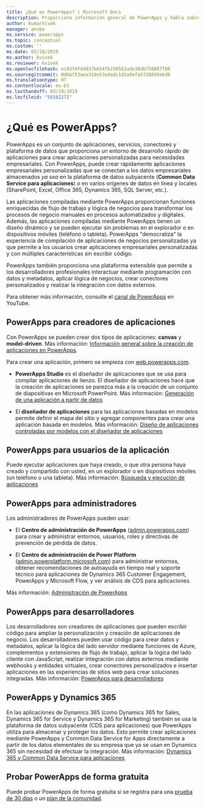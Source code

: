 ```yaml
---
title: ¿Qué es PowerApps? | Microsoft Docs
description: Proporciona información general de PowerApps y habla sobre cómo los usuarios finales, los creadores de aplicaciones, los administradores y los desarrolladores profesionales pueden usar PowerApps.
author: KumarVivek
manager: annbe
ms.service: powerapps
ms.topic: conceptual
ms.custom: ''
ms.date: 03/18/2019
ms.author: kvivek
ms.reviewer: kvivek
ms.openlocfilehash: ec03fdfd4837bb54fb150562ade38db758887f88
ms.sourcegitcommit: 0dbbf53aea319e53edadc1d3a9efa5728856ebd8
ms.translationtype: HT
ms.contentlocale: es-ES
ms.lasthandoff: 03/19/2019
ms.locfileid: "58162272"
---
```

# <a name="what-is-powerapps"></a>¿Qué es PowerApps?

PowerApps es un conjunto de aplicaciones, servicios, conectores y plataforma de datos que proporciona un entorno de desarrollo rápido de aplicaciones para crear aplicaciones personalizadas para necesidades empresariales. Con PowerApps, puede crear rápidamente aplicaciones empresariales personalizadas que se conectan a los datos empresariales almacenados *ya sea* en la plataforma de datos subyacente (**Common Data Service para aplicaciones**) *o* en varios orígenes de datos en línea y locales (SharePoint, Excel, Office 365, Dynamics 365, SQL Server, etc.). 

Las aplicaciones compiladas mediante PowerApps proporcionan funciones enriquecidas de flujo de trabajo y lógica de negocios para transformar los procesos de negocio manuales en procesos automatizados y digitales. Además, las aplicaciones compiladas mediante PowerApps tienen un diseño dinámico y se pueden ejecutar sin problemas en el explorador o en dispositivos móviles (teléfono o tableta). PowerApps "democratiza" la experiencia de compilación de aplicaciones de negocios personalizadas ya que permite a los usuarios crear aplicaciones empresariales personalizadas y con múltiples características sin escribir código.

PowerApps también proporciona una plataforma extensible que permite a los desarrolladores profesionales interactuar mediante programación con datos y metadatos, aplicar lógica de negocios, crear conectores personalizados y realizar la integración con datos externos.

Para obtener más información, consulte el [canal de PowerApps](https://www.youtube.com/channel/UCGfWR2ekfRFckLjev6eQYLg) en YouTube.

## <a name="powerapps-for-app-makerscreators"></a>PowerApps para creadores de aplicaciones

Con PowerApps se pueden crear dos tipos de aplicaciones: **canvas** y **model-driven**. Más información: [Información general sobre la creación de aplicaciones en PowerApps](maker/index.md).

Para crear una aplicación, primero se empieza con [web.powerapps.com](https://web.powerapps.com).

- **PowerApps Studio** es el diseñador de aplicaciones que se usa para compilar aplicaciones de lienzo. El diseñador de aplicaciones hace que la creación de aplicaciones se parezca más a la creación de un conjunto de diapositivas en Microsoft PowerPoint. Más información: [Generación de una aplicación a partir de datos](/powerapps/maker/canvas-apps/data-platform-create-app)  

- El **diseñador de aplicaciones** para las aplicaciones basadas en modelos permite definir el mapa del sitio y agregar componentes para crear una aplicación basada en modelos. Más información: [Diseño de aplicaciones controladas por modelos con el diseñador de aplicaciones](maker/model-driven-apps/design-custom-business-apps-using-app-designer.md)

## <a name="powerapps-for-app-users"></a>PowerApps para usuarios de la aplicación

Puede ejecutar aplicaciones que haya creado, o que otra persona haya creado y compartido con usted, en un explorador o en dispositivos móviles (un teléfono o una tableta). Más información: [Búsqueda y ejecución de aplicaciones](user/index.md)

## <a name="powerapps-for-admins"></a>PowerApps para administradores

Los administradores de PowerApps pueden usar:

- El **Centro de administración de PowerApps** ([admin.powerapps.com](https://admin.powerapps.com)) para crear y administrar entornos, usuarios, roles y directivas de prevención de pérdida de datos. 

- El **Centro de administración de Power Platform** ([admin.powerplatform.microsoft.com](https://admin.powerplatform.microsoft.com)) para administrar entornos, obtener recomendaciones de autoayuda en tiempo real y soporte técnico para aplicaciones de Dynamics 365 Customer Engagement, PowerApps y Microsoft Flow, y ver análisis de CDS para aplicaciones. 

Más información: [Administración de PowerApps](/power-platform/admin/admin-guide)

## <a name="powerapps-for-developers"></a>PowerApps para desarrolladores

Los desarrolladores son creadores de aplicaciones que pueden escribir código para ampliar la personalización y creación de aplicaciones de negocio. Los desarrolladores pueden usar código para crear datos y metadatos, aplicar la lógica del lado servidor mediante funciones de Azure, complementos y extensiones de flujo de trabajo, aplicar la lógica del lado cliente con JavaScript, realizar integración con datos externos mediante webhooks y entidades virtuales, crear conectores personalizados e insertar aplicaciones en las experiencias de sitios web para crear soluciones integradas. Más información: [PowerApps para desarrolladores](/powerapps/#pivot=home&panel=developer)

## <a name="powerapps-and-dynamics-365"></a>PowerApps y Dynamics 365

En las aplicaciones de Dynamics 365 (como Dynamics 365 for Sales, Dynamics 365 for Service y Dynamics 365 for Marketing) también se usa la plataforma de datos subyacente (CDS para aplicaciones) que PowerApps utiliza para almacenar y proteger los datos. Esto permite crear aplicaciones mediante PowerApps y Common Data Service for Apps directamente a partir de los datos elementales de su empresa que ya se usan en Dynamics 365 sin necesidad de efectuar la integración. Más información: [Dynamics 365 y Common Data Service para aplicaciones](maker/common-data-service/data-platform-intro.md#dynamics-365-and-the-common-data-service-for-apps)

## <a name="try-powerapps-for-free"></a>Probar PowerApps de forma gratuita

Puede probar PowerApps de forma gratuita si se registra para una [prueba de 30 días](maker/signup-for-powerapps.md) o un [plan de la comunidad](maker/dev-community-plan.md).
